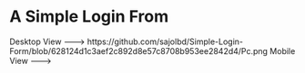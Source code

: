 <h1>A Simple Login From</h1>
Desktop View --->
https://github.com/sajolbd/Simple-Login-Form/blob/628124d1c3aef2c892d8e57c8708b953ee2842d4/Pc.png
Mobile View --->
